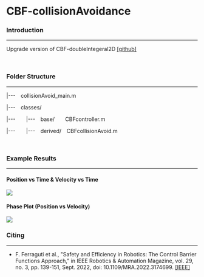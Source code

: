 # CBF-collisionAvoidance



### Introduction
---
Upgrade version of CBF-doubleIntegeral2D [[github]]([https://ieeexplore.ieee.org/abstract/document/9788028](https://github.com/yeongdg/CBF-doubleIntegeral2D/tree/main))

<br/>

### Folder Structure
---
|--- collisionAvoid_main.m

|--- classes/

|---  |--- base/  CBFcontroller.m

|---  |--- derived/ CBFcollisionAvoid.m

<br/>

### Example Results
---
#### Position vs Time & Velocity vs Time
<img src = "https://github.com/yeongdg/CBF-collisionAvoidance/blob/main/img/time_PosVel_doubleIntegral2D.jpg">

#### Phase Plot (Position vs Velocity)
<img src = "https://github.com/yeongdg/CBF-collisionAvoidance/blob/main/img/pos_vel_doubleIntegral2D.jpg">

<br/>

### Citing
---
* F. Ferraguti et al., "Safety and Efficiency in Robotics: The Control Barrier Functions Approach," in IEEE Robotics & Automation Magazine, vol. 29, no. 3, pp. 139-151, Sept. 2022, doi: 10.1109/MRA.2022.3174699. [[IEEE]](https://ieeexplore.ieee.org/abstract/document/9788028)
